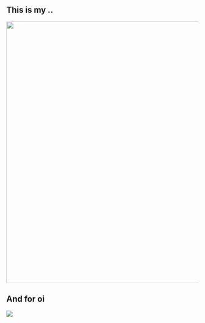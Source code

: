 ## This is my ..

<img src="https://cdn.jsdelivr.net/gh/NP2Z/NP2Z/mygf.jpg" width="513" height="684" >


## And for oi

[![](https://atcoder.swift-zym.workers.dev/NP2Z)](https://atcoder.jp/users/NP2Z)
